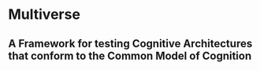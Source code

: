 # Multiverse

## A Framework for testing Cognitive Architectures that conform to the Common Model of Cognition
